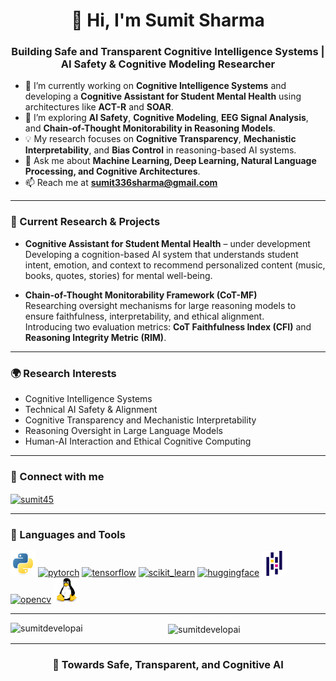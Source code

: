 <h1 align="center">👋 Hi, I'm Sumit Sharma</h1>
<h3 align="center">Building Safe and Transparent Cognitive Intelligence Systems | AI Safety & Cognitive Modeling Researcher</h3>

- 🔭 I’m currently working on **Cognitive Intelligence Systems** and developing a **Cognitive Assistant for Student Mental Health** using architectures like **ACT-R** and **SOAR**.  
- 🌱 I’m exploring **AI Safety**, **Cognitive Modeling**, **EEG Signal Analysis**, and **Chain-of-Thought Monitorability in Reasoning Models**.  
- 💡 My research focuses on **Cognitive Transparency**, **Mechanistic Interpretability**, and **Bias Control** in reasoning-based AI systems.  
- 💬 Ask me about **Machine Learning, Deep Learning, Natural Language Processing, and Cognitive Architectures**.  
- 📫 Reach me at **sumit336sharma@gmail.com**

---

<h3 align="left">🧠 Current Research & Projects</h3>

- **Cognitive Assistant for Student Mental Health** – under development  
  Developing a cognition-based AI system that understands student intent, emotion, and context to recommend personalized content (music, books, quotes, stories) for mental well-being.

- **Chain-of-Thought Monitorability Framework (CoT-MF)**  
  Researching oversight mechanisms for large reasoning models to ensure faithfulness, interpretability, and ethical alignment.  
  Introducing two evaluation metrics: **CoT Faithfulness Index (CFI)** and **Reasoning Integrity Metric (RIM)**.

---

<h3 align="left">🌍 Research Interests</h3>

- Cognitive Intelligence Systems  
- Technical AI Safety & Alignment  
- Cognitive Transparency and Mechanistic Interpretability  
- Reasoning Oversight in Large Language Models  
- Human-AI Interaction and Ethical Cognitive Computing  

---

<h3 align="left">🤝 Connect with me</h3>
<p align="left">
<a href="https://linkedin.com/in/sumit45" target="_blank">
  <img align="center" src="https://raw.githubusercontent.com/rahuldkjain/github-profile-readme-generator/master/src/images/icons/Social/linked-in-alt.svg" alt="sumit45" height="30" width="40" />
</a>
</p>

---

<h3 align="left">🧰 Languages and Tools</h3>
<p align="left">
  <a href="https://www.python.org" target="_blank"><img src="https://raw.githubusercontent.com/devicons/devicon/master/icons/python/python-original.svg" alt="python" width="40" height="40"/></a>
  <a href="https://pytorch.org/" target="_blank"><img src="https://www.vectorlogo.zone/logos/pytorch/pytorch-icon.svg" alt="pytorch" width="40" height="40"/></a>
  <a href="https://www.tensorflow.org" target="_blank"><img src="https://www.vectorlogo.zone/logos/tensorflow/tensorflow-icon.svg" alt="tensorflow" width="40" height="40"/></a>
  <a href="https://scikit-learn.org/" target="_blank"><img src="https://upload.wikimedia.org/wikipedia/commons/0/05/Scikit_learn_logo_small.svg" alt="scikit_learn" width="40" height="40"/></a>
  <a href="https://huggingface.co" target="_blank"><img src="https://avatars.githubusercontent.com/u/25720743?s=280&v=4" alt="huggingface" width="40" height="40"/></a>
  <a href="https://pandas.pydata.org/" target="_blank"><img src="https://raw.githubusercontent.com/devicons/devicon/master/icons/pandas/pandas-original.svg" alt="pandas" width="40" height="40"/></a>
  <a href="https://opencv.org/" target="_blank"><img src="https://www.vectorlogo.zone/logos/opencv/opencv-icon.svg" alt="opencv" width="40" height="40"/></a>
  <a href="https://www.linux.org/" target="_blank"><img src="https://raw.githubusercontent.com/devicons/devicon/master/icons/linux/linux-original.svg" alt="linux" width="40" height="40"/></a>
</p>

---

<p align="left">
<img align="left" src="https://github-readme-stats.vercel.app/api/top-langs?username=sumitdevelopai&show_icons=true&locale=en&layout=compact" alt="sumitdevelopai" />
</p>

<p align="center">
<img align="center" src="https://github-readme-stats.vercel.app/api?username=sumitdevelopai&show_icons=true&locale=en" alt="sumitdevelopai" />
</p>

---
<h3 align="center">🚀 Towards Safe, Transparent, and Cognitive AI</h3>
